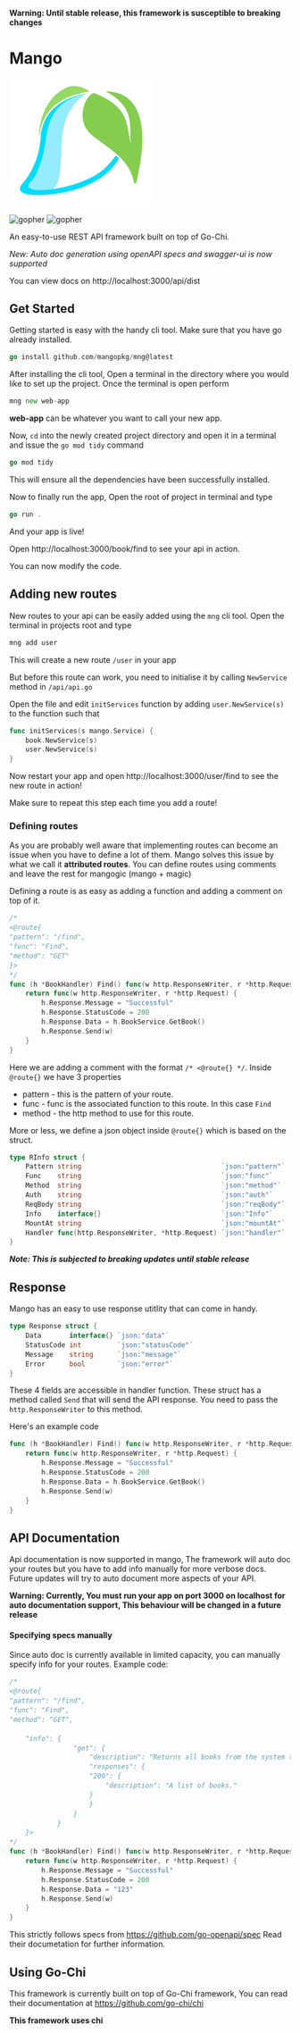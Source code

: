 **Warning: Until stable release, this framework is susceptible to breaking changes**

# Mango

<p>
  <img width="260px" src="https://raw.githubusercontent.com/mangopkg/Assets/main/mango.png">
</p>
<p>
	<img alt="gopher" src="https://img.shields.io/github/go-mod/go-version/mangopkg/mango?style=for-the-badge&logo=appveyor"/>
	<img alt="gopher" src="https://img.shields.io/github/license/mangopkg/mango?style=for-the-badge"/>
</p>


An easy-to-use REST API framework built on top of Go-Chi.

*New: Auto doc generation using openAPI specs and swagger-ui is now supported*

You can view docs on http://localhost:3000/api/dist

## Get Started
Getting started is easy with the handy cli tool. Make sure that you have go already installed.
```go
go install github.com/mangopkg/mng@latest
```
After installing the cli tool, Open a terminal in the directory where you would like to set up the project. Once the terminal is open perform
```go
mng new web-app
```
**web-app** can be whatever you want to call your new app.


Now, `cd` into the newly created project directory and open it in a terminal and issue the `go mod tidy` command
```go
go mod tidy
```
This will ensure all the dependencies have been successfully installed.

Now to finally run the app, Open the root of project in terminal and type

```go
go run .
```

And your app is live!

Open http://localhost:3000/book/find to see your api in action.

You can now modify the code.

## Adding new routes
New routes to your api can be easily added using the `mng` cli tool. Open the terminal in projects root and type
```go
mng add user
```
This will create a new route `/user` in your app

But before this route can work, you need to initialise it by calling `NewService` method in `/api/api.go`

Open the file and edit `initServices` function by adding `user.NewService(s)` to the function such that
```go
func initServices(s mango.Service) {
    book.NewService(s)
    user.NewService(s)
}
```
Now restart your app and open http://localhost:3000/user/find to see the new route in action!

Make sure to repeat this step each time you add a route!
### Defining routes
As you are probably well aware that implementing routes can become an issue when you have to define a lot of them. Mango solves this issue by what we call it **attributed routes**. You can define routes using comments and leave the rest for mangogic (mango + magic)

Defining a route is as easy as adding a function and adding a comment on top of it.

```go
/*
<@route{
"pattern": "/find",
"func": "Find",
"method": "GET"
}>
*/
func (h *BookHandler) Find() func(w http.ResponseWriter, r *http.Request) {
	return func(w http.ResponseWriter, r *http.Request) {
		h.Response.Message = "Successful"
		h.Response.StatusCode = 200
		h.Response.Data = h.BookService.GetBook()
		h.Response.Send(w)
	}
}
```

Here we are adding a comment with the format `/*
<@route{} */`. Inside `@route{}` we have 3 properties
- pattern - this is the pattern of your route.
- func - func is the associated function to this route. In this case `Find`
- method - the http method to use for this route.

More or less, we define a json object inside `@route{}` which is based on the struct.

```go
type RInfo struct {
	Pattern string                                   `json:"pattern"`
	Func    string                                   `json:"func"`
	Method  string                                   `json:"method"`
	Auth    string                                   `json:"auth"`
	ReqBody string                                   `json:"reqBody"`
	Info    interface{}                              `json:"Info"`
	MountAt string                                   `json:"mountAt"`
	Handler func(http.ResponseWriter, *http.Request) `json:"handler"`
}
```

***Note: This is subjected to breaking updates until stable release***


## Response
Mango has an easy to use response utitlity that can come in handy.

```go
type Response struct {
	Data       interface{} `json:"data"`
	StatusCode int         `json:"statusCode"`
	Message    string      `json:"message"`
	Error      bool        `json:"error"`
}
```

These 4 fields are accessible in handler function. These struct has a method called `Send` that will send the API response. You need to pass the `http.ResponseWriter` to this method.

Here's an example code
```go
func (h *BookHandler) Find() func(w http.ResponseWriter, r *http.Request) {
	return func(w http.ResponseWriter, r *http.Request) {
		h.Response.Message = "Successful"
		h.Response.StatusCode = 200
		h.Response.Data = h.BookService.GetBook()
		h.Response.Send(w)
	}
}
```


## API Documentation

Api documentation is now supported in mango, The framework will auto doc your routes but you have to add info manually for more verbose docs. Future updates will try to auto document more aspects of your API.

**Warning: Currently, You must run your app on port 3000 on localhost for auto documentation support, This behaviour will be changed in a future release**

#### Specifying specs manually

Since auto doc is currently available in limited capacity, you can manually specify info for your routes.
Example code:
```go
/*
<@route{
"pattern": "/find",
"func": "Find",
"method": "GET",

	"info": {
				"get": {
					"description": "Returns all books from the system that the user has access to",
					"responses": {
					"200": {
						"description": "A list of books."
					}
					}
				}
			}
	}>
*/
func (h *BookHandler) Find() func(w http.ResponseWriter, r *http.Request) {
	return func(w http.ResponseWriter, r *http.Request) {
		h.Response.Message = "Successful"
		h.Response.StatusCode = 200
		h.Response.Data = "123"
		h.Response.Send(w)
	}
}
```

This strictly follows specs from https://github.com/go-openapi/spec Read their documetation for further information.

## Using Go-Chi
This framework is currently built on top of Go-Chi framework, You can read their documentation at https://github.com/go-chi/chi

**This framework uses chi**
